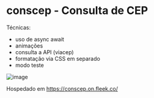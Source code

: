 # conscep - Consulta de CEP

Técnicas:
- uso de async await
- animações
- consulta a API (viacep)
- formatação via CSS em separado
- modo teste

![image](https://github.com/LeandroSeg/conscep/assets/10273131/1e828730-5424-47e6-9ca9-c39156620e3c)

Hospedado em https://conscep.on.fleek.co/

